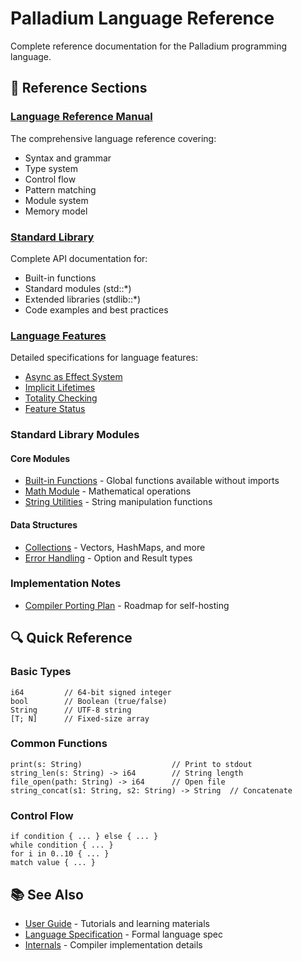 # Palladium Language Reference

Complete reference documentation for the Palladium programming language.

## 📖 Reference Sections

### [Language Reference Manual](./LANGUAGE_REFERENCE.md)
The comprehensive language reference covering:
- Syntax and grammar
- Type system
- Control flow
- Pattern matching
- Module system
- Memory model

### [Standard Library](./README.md)
Complete API documentation for:
- Built-in functions
- Standard modules (std::*)
- Extended libraries (stdlib::*)
- Code examples and best practices

### [Language Features](./features/)
Detailed specifications for language features:
- [Async as Effect System](./features/async-system/async-as-effect.md)
- [Implicit Lifetimes](./features/core-language/implicit-lifetimes.md)
- [Totality Checking](./features/advanced/totality-checking.md)
- [Feature Status](./features/status.yaml)

### Standard Library Modules

#### Core Modules
- [Built-in Functions](./builtin.md) - Global functions available without imports
- [Math Module](./math.md) - Mathematical operations
- [String Utilities](./string_utils.md) - String manipulation functions

#### Data Structures
- [Collections](./collections.md) - Vectors, HashMaps, and more
- [Error Handling](./error_handling.md) - Option and Result types

### Implementation Notes
- [Compiler Porting Plan](./compiler_porting_plan.md) - Roadmap for self-hosting

## 🔍 Quick Reference

### Basic Types
```palladium
i64         // 64-bit signed integer
bool        // Boolean (true/false)
String      // UTF-8 string
[T; N]      // Fixed-size array
```

### Common Functions
```palladium
print(s: String)                    // Print to stdout
string_len(s: String) -> i64        // String length
file_open(path: String) -> i64      // Open file
string_concat(s1: String, s2: String) -> String  // Concatenate
```

### Control Flow
```palladium
if condition { ... } else { ... }
while condition { ... }
for i in 0..10 { ... }
match value { ... }
```

## 📚 See Also

- [User Guide](../user-guide/) - Tutorials and learning materials
- [Language Specification](../specification/) - Formal language spec
- [Internals](../internals/) - Compiler implementation details